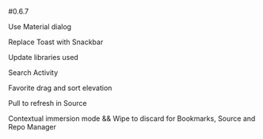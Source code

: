 #0.6.7

Use Material dialog

Replace Toast with Snackbar

Update libraries used

Search Activity

Favorite drag and sort elevation

Pull to refresh in Source

Contextual immersion mode && Wipe to discard for Bookmarks, Source and Repo Manager